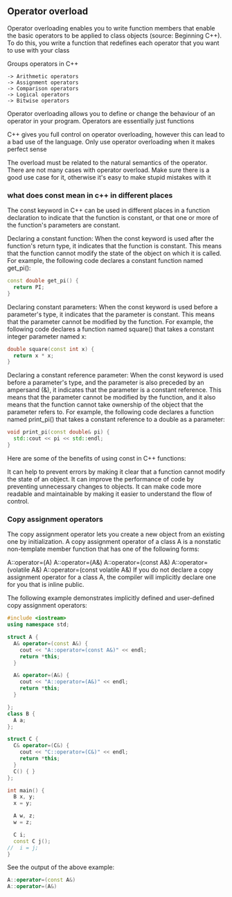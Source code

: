 ## Operator overload

Operator overloading enables you to write function members that enable the basic operators to be applied to class objects (source: Beginning C++). To do this, you write a function that redefines each operator that you want to use with your class

Groups operators in C++

    -> Arithmetic operators
    -> Assignment operators
    -> Comparison operators
    -> Logical operators
    -> Bitwise operators

Operator overloading allows you to define or change the behaviour of an operator in your program. Operators are essentially just functions

C++ gives you full control on operator overloading, however this can lead to a bad use of the language. Only use operator overloading when it makes perfect sense

The overload must be related to the natural semantics of the operator. There are not many cases with operator overload. Make sure there is a good use case for it, otherwise it's easy to make stupid mistakes with it

### what does const mean in c++ in different places


The const keyword in C++ can be used in different places in a function declaration to indicate that the function is constant, or that one or more of the function's parameters are constant.

Declaring a constant function: When the const keyword is used after the function's return type, it indicates that the function is constant. This means that the function cannot modify the state of the object on which it is called. For example, the following code declares a constant function named get_pi():
```c++
const double get_pi() {
  return PI;
}
```

Declaring constant parameters: When the const keyword is used before a parameter's type, it indicates that the parameter is constant. This means that the parameter cannot be modified by the function. For example, the following code declares a function named square() that takes a constant integer parameter named x:

```c++
double square(const int x) {
  return x * x;
}
```

Declaring a constant reference parameter: When the const keyword is used before a parameter's type, and the parameter is also preceded by an ampersand (&), it indicates that the parameter is a constant reference. This means that the parameter cannot be modified by the function, and it also means that the function cannot take ownership of the object that the parameter refers to. For example, the following code declares a function named print_pi() that takes a constant reference to a double as a parameter:

```c++
void print_pi(const double& pi) {
  std::cout << pi << std::endl;
}
```

Here are some of the benefits of using const in C++ functions:

It can help to prevent errors by making it clear that a function cannot modify the state of an object.
It can improve the performance of code by preventing unnecessary changes to objects.
It can make code more readable and maintainable by making it easier to understand the flow of control.

### Copy assignment operators 

The copy assignment operator lets you create a new object from an existing one by initialization. A copy assignment operator of a class A is a nonstatic non-template member function that has one of the following forms:

A::operator=(A)
A::operator=(A&)
A::operator=(const A&)
A::operator=(volatile A&)
A::operator=(const volatile A&)
If you do not declare a copy assignment operator for a class A, the compiler will implicitly declare one for you that is inline public.

The following example demonstrates implicitly defined and user-defined copy assignment operators:
```c++
#include <iostream>
using namespace std;

struct A {
  A& operator=(const A&) {
    cout << "A::operator=(const A&)" << endl;
    return *this;
  }

  A& operator=(A&) {
    cout << "A::operator=(A&)" << endl;
    return *this;
  }

};
class B {
  A a;
};

struct C {
  C& operator=(C&) {
    cout << "C::operator=(C&)" << endl;
    return *this;
  }
  C() { }
};

int main() {
  B x, y;
  x = y;

  A w, z;
  w = z;

  C i;
  const C j();
//  i = j;
}
```

See the output of the above example:

```c++
A::operator=(const A&)
A::operator=(A&)
```